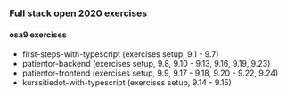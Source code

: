 ### Full stack open 2020 exercises

#### osa9 exercises

* first-steps-with-typescript    (exercises setup, 9.1 - 9.7)
* patientor-backend    (exercises setup, 9.8, 9.10 - 9.13, 9.16, 9.19, 9.23)
* patientor-frontend    (exercises setup, 9.9, 9.17 - 9.18, 9.20 - 9.22, 9.24)
* kurssitiedot-with-typescript    (exercises setup, 9.14 - 9.15)